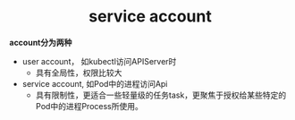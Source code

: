 # <center>service account </center> 

**account分为两种**  
- user account， 如kubectl访问APIServer时
    - 具有全局性，权限比较大
- service account, 如Pod中的进程访问Api 
    - 具有限制性，更适合一些轻量级的任务task，更聚焦于授权给某些特定的Pod中的进程Process所使用。